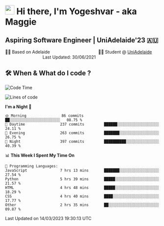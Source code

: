 <h1><img src="https://emojis.slackmojis.com/emojis/images/1531849430/4246/blob-sunglasses.gif?1531849430" width="30"/> Hi there, I'm Yogeshvar - aka Maggie</h1>

## Aspiring Software Engineer | UniAdelaide'23 🇦🇺  
🏂🏻  Based on Adelaide &nbsp;&nbsp;&nbsp;&nbsp;&nbsp;&nbsp;&nbsp;&nbsp;&nbsp;&nbsp;&nbsp;&nbsp;&nbsp;&nbsp;&nbsp;&nbsp;&nbsp;&nbsp;&nbsp;&nbsp;&nbsp;&nbsp;&nbsp;&nbsp;&nbsp;&nbsp;&nbsp;&nbsp;&nbsp;&nbsp;&nbsp;&nbsp;&nbsp;&nbsp;&nbsp;&nbsp;&nbsp;&nbsp;&nbsp;👨‍💻 Student @ [UniAdelaide](https://www.adelaide.edu.au)   &nbsp;&nbsp;&nbsp;&nbsp;&nbsp;&nbsp;&nbsp;&nbsp;&nbsp;&nbsp;&nbsp;&nbsp;&nbsp;&nbsp;&nbsp;&nbsp;&nbsp;&nbsp;&nbsp;&nbsp;&nbsp;&nbsp;&nbsp;&nbsp;&nbsp;&nbsp;&nbsp;&nbsp;&nbsp;&nbsp;&nbsp;Last Updated: 30/06/2021

## 🛠 When & What do I code ?  

<!--START_SECTION:waka-->
![Code Time](http://img.shields.io/badge/Code%20Time-2%2C003%20hrs%2021%20mins-blue)

![Lines of code](https://img.shields.io/badge/From%20Hello%20World%20I%27ve%20Written-3.6%20million%20lines%20of%20code-blue)

**I'm a Night 🦉** 

```text
🌞 Morning                86 commits          ██░░░░░░░░░░░░░░░░░░░░░░░   08.75 % 
🌆 Daytime                237 commits         ██████░░░░░░░░░░░░░░░░░░░   24.11 % 
🌃 Evening                263 commits         ███████░░░░░░░░░░░░░░░░░░   26.75 % 
🌙 Night                  397 commits         ██████████░░░░░░░░░░░░░░░   40.39 % 
```


📊 **This Week I Spent My Time On** 

```text
💬 Programming Languages: 
JavaScript               7 hrs 13 mins       ███████░░░░░░░░░░░░░░░░░░   27.54 % 
Python                   5 hrs 39 mins       █████░░░░░░░░░░░░░░░░░░░░   21.57 % 
HTML                     4 hrs 48 mins       █████░░░░░░░░░░░░░░░░░░░░   18.29 % 
CSS                      4 hrs 40 mins       ████░░░░░░░░░░░░░░░░░░░░░   17.77 % 
Other                    2 hrs 35 mins       ██░░░░░░░░░░░░░░░░░░░░░░░   09.87 % 
```


 Last Updated on 14/03/2023 19:30:13 UTC
<!--END_SECTION:waka-->
